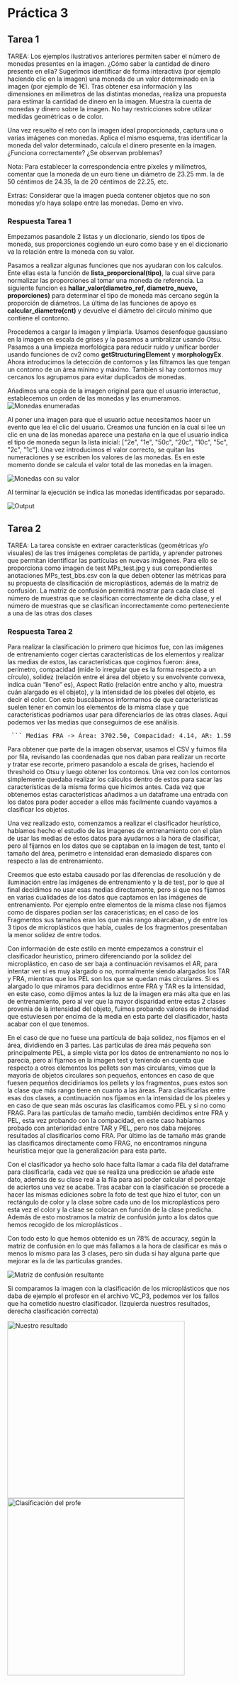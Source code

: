 # Práctica 3
## Tarea 1
TAREA: Los ejemplos ilustrativos anteriores permiten saber el número de monedas presentes en la imagen. ¿Cómo saber la cantidad de dinero presente en ella? Sugerimos identificar de forma interactiva (por ejemplo haciendo clic en la imagen) una moneda de un valor determinado en la imagen (por ejemplo de 1€). Tras obtener esa información y las dimensiones en milímetros de las distintas monedas, realiza una propuesta para estimar la cantidad de dinero en la imagen. Muestra la cuenta de monedas y dinero sobre la imagen. No hay restricciones sobre utilizar medidas geométricas o de color.

Una vez resuelto el reto con la imagen ideal proporcionada, captura una o varias imágenes con monedas. Aplica el mismo esquema, tras identificar la moneda del valor determinado, calcula el dinero presente en la imagen. ¿Funciona correctamente? ¿Se observan problemas?

Nota: Para establecer la correspondencia entre píxeles y milímetros, comentar que la moneda de un euro tiene un diámetro de 23.25 mm. la de 50 céntimos de 24.35, la de 20 céntimos de 22.25, etc.

Extras: Considerar que la imagen pueda contener objetos que no son monedas y/o haya solape entre las monedas. Demo en vivo.

### Respuesta Tarea 1

Empezamos pasandole 2 listas y un diccionario, siendo los tipos de moneda, sus proporciones cogiendo un euro como base y en el diccionario va la relación entre la moneda con su valor.

Pasamos a realizar algunas funciones que nos ayudaran con los calculos. Ente ellas esta la función de **lista_proporcional(tipo)**, la cual sirve para normalizar las proporciones al tomar una moneda de referencia. La siguiente funcion es **hallar_valor(diametro_ref, diametro_nuevo, proporciones)** para determinar el tipo de moneda más cercano según la proporción de diámetros. La última de las funciones de apoyo es **calcular_diametro(cnt)** y devuelve el diámetro del círculo mínimo que contiene el contorno.

Procedemos a cargar la imagen y limpiarla. Usamos desenfoque gaussiano en la imagen en escala de grises y la pasamos a umbralizar usando Otsu. Pasamos a una limpieza morfológica para reducir ruido y unificar border usando funciones de cv2 como **getStructuringElement** y **morphologyEx**.
Ahora introducimos la detección de contornos y las filtramos las que tengan un contorno de un área mínimo y máximo. También si hay contornos muy cercanos los agrupamos para evitar duplicados de monedas.

Añadimos una copia de la imagen original para que el usuario interactue, establecemos un orden de las monedas y las enumeramos.
![Monedas enumeradas](image.png)

Al poner una imagen para que el usuario actue necesitamos hacer un evento que lea el clic del usuario. Creamos una función en la cual si lee un clic en una de las monedas aparece una pestaña en la que el usuario indica el tipo de moneda segun la lista inicial: ["2e", "1e", "50c", "20c", "10c", "5c", "2c", "1c"]. Una vez introducimos el valor correcto, se quitan las numeraciones y se escriben los valores de las monedas.
Es en este momento donde se calcula el valor total de las monedas en la imagen.

![Monedas con su valor](image-1.png)

Al terminar la ejecución se indica las monedas identificadas por separado.

![Output](image-2.png)


## Tarea 2
TAREA: La tarea consiste en extraer características (geométricas y/o visuales) de las tres imágenes completas de partida, y aprender patrones que permitan identificar las partículas en nuevas imágenes. Para ello se proporciona como imagen de test MPs_test.jpg y sus correpondientes anotaciones MPs_test_bbs.csv con la que deben obtener las métricas para su propuesta de clasificación de microplásticos, además de la matriz de confusión. La matriz de confusión permitirá mostrar para cada clase el número de muestras que se clasifican correctamente de dicha clase, y el número de muestras que se clasifican incorrectamente como perteneciente a una de las otras dos clases

### Respuesta Tarea 2
Para realizar la clasificación lo primero que hicimos fue, con las imágenes de entrenamiento coger ciertas características de los elementos y realizar las medias de estos, las características que cogimos fueron: área, perímetro, compacidad (mide lo irregular que es la forma respecto a un círculo), solidez (relación entre el área del objeto y su envolvente convexa, indica cuán “lleno” es), Aspect Ratio (relación entre ancho y alto, muestra cuán alargado es el objeto), y la intensidad de los píxeles del objeto, es decir el color. Con esto buscábamos informarnos de que características suelen tener en común los elementos de la misma clase y que características podríamos usar para diferenciarlos de las otras clases. Aquí podemos ver las medias que conseguimos de ese análisis.

<pre> ``` Medias FRA -> Área: 3702.50, Compacidad: 4.14, AR: 1.59, Solidez: 0.77, Intensidad: 112.34 PEL -> Área: 4287.85, Compacidad: 1.23, AR: 1.03, Solidez: 0.98, Intensidad: 68.25 TAR -> Área: 2989.44, Compacidad: 1.38, AR: 1.04, Solidez: 0.95, Intensidad: 28.69 ``` </pre>

Para obtener que parte de la imagen observar, usamos el CSV y fuimos fila por fila, revisando las coordenadas que nos daban para realizar un recorte y tratar ese recorte, primero pasandolo a escala de grises, haciendo el threshold co Otsu y luego obtener los contornos. Una vez con los contornos simplemente quedaba realizar los cálculos dentro de estos para sacar las características de la misma forma que hicimos antes. Cada vez que obtenemos estas características añadimos a un dataframe una entrada con los datos para poder acceder a ellos más facilmente cuando vayamos a clasificar los objetos.

Una vez realizado esto, comenzamos a realizar el clasificador heurístico, habíamos hecho el estudio de las imagenes de entrenamiento con el plan de usar las medias de estos datos para ayudarnos a la hora de clasificar, pero al fijarnos en los datos que se captaban en la imagen de test, tanto el tamaño del área, perímetro e intensidad eran demasiado dispares con respecto a las de entrenamiento. 

Creemos que esto estaba causado por las diferencias de resolución y de iluminación entre las imágenes de entrenamiento y la de test, por lo que al final decidimos no usar esas medias directamente, pero si que nos fijamos en varias cualidades de los datos que captamos en las imágenes de entrenamiento. Por ejemplo entre elementos de la misma clase nos fijamos como de dispares podían ser las caracerísticas; en el caso de los Fragmentos sus tamaños eran los que más rango abarcaban, y de entre los 3 tipos de microplásticos que había, cuales de los fragmentos presentaban la menor solidez de entre todos. 

Con información de este estilo en mente empezamos a construir el clasificador heuristico, primero diferenciando por la solidez del microplástico, en caso de ser baja a continuación revisamos el AR, para intentar ver si es muy alargado o no, normalmente siendo alargados los TAR y FRA, mientras que los PEL son los que se quedan más circulares. Si es alargado lo que miramos para decidirnos entre FRA y TAR es la intensidad, en este caso, como dijimos antes la luz de la imagen era más alta que en las de entrenamiento, pero al ver que la mayor disparidad entre estas 2 clases provenía de la intensidad del objeto, fuimos probando valores de intensidad que estuviesen por encima de la media en esta parte del clasificador, hasta acabar con el que tenemos.

En el caso de que no fuese una partícula de baja solidez, nos fijamos en el área, dividiendo en 3 partes. Las partículas de área más pequeña son principalmente PEL, a simple vista por los datos de entrenamiento no nos lo parecía, pero al fijarnos en la imagen test y teniendo en cuenta que respecto a otros elementos los pellets son más circulares, vimos que la mayoría de objetos circulares son pequeños, entonces en caso de que fuesen pequeños decidiríamos los pellets y los fragmentos, pues estos son la clase que más rango tiene en cuanto a las áreas. Para clasificarlas entre esas dos clases, a continuación nos fijamos en la intensidad de los píxeles y en caso de que sean más oscuras las clasificamos como PEL y si no como FRAG. Para las partículas de tamaño medio, también decidimos entre FRA y PEL, esta vez probando con la compacidad, en este caso habíamos probado con anterioridad entre TAR y PEL, pero nos daba mejores resultados al clasificarlos como FRA. Por último las de tamaño más grande las clasificamos directamente como FRAG, no encontramos ninguna heurística mejor que la generalización para esta parte.

Con el clasificador ya hecho solo hace falta llamar a cada fila del dataframe para clasificarla, cada vez que se realiza una predicción se añade este dato, además de su clase real a la fila para así poder calcular el porcentaje de aciertos una vez se acabe. Tras acabar con la clasificación se procede a hacer las mismas ediciones sobre la foto de test que hizo el tutor, con un rectángulo de color y la clase sobre cada uno de los microplásticos pero esta vez el color y la clase se colocan en función de la clase predicha. Además de esto mostramos la matriz de confusión junto a los datos que hemos recogido de los microplásticos .

Con todo esto lo que hemos obtenido es un 78% de accuracy, según la matriz de confusión en lo que más fallamos a la hora de clasificar es más o menos lo mismo para las 3 clases, pero sin duda si hay alguna parte que mejorar es la de las partículas grandes. 

![Matriz de confusión resultante](MatrizConfuAlumnos.png)

Si comparamos la imagen con la clasificación de los microplásticos que nos daba de ejemplo el profesor en el archivo VC_P3, podemos ver los fallos que ha cometido nuestro clasificador. (Izquierda nuestros resultados, derecha clasificación correcta)

<p float="left">
  <img src="CLAS_ALUMNO.png" alt="Nuestro resultado" width="400"/>
  <img src="CLAS_PROFE.png" alt="Clasificación del profe" width="400"/>
</p>
